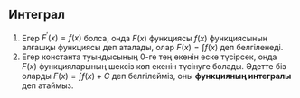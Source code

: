 ## Интеграл

1. Егер $F^\prime(x)=f(x)$ болса, онда $F(x)$ функциясы $f(x)$ функциясының алғашқы функциясы деп аталады, олар $F(x)=\int f(x)$ деп белгіленеді.
2. Егер константа туындысының 0-ге тең екенін еске түсірсек, онда $F(x)$  функцияларының шексіз көп екенін түсінуге болады.
Әдетте біз оларды $F(x)=\int f(x) + C$ деп белгілейміз, оны $\textbf{функцияның интегралы}$ деп атаймыз.